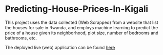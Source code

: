 # Predicting-House-Prices-In-Kigali
 
 This project uses the data collected (Web Scrapped) from a website that list the houses for sale in Rwanda,  and employs machine learning to predict the price of a house given its neighborhood, plot size, number of bedrooms and bathrooms, etc.

The deployed live (web) application can be found [here](https://nzagaspard-predicting-house-prices-i-housepricepredictor-b18kzw.streamlit.app)
